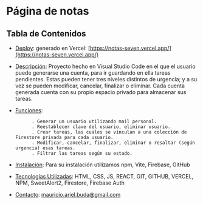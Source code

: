 # Página de notas



## Tabla de Contenidos

- [Deploy](#Deploy):  generado en Vercel: [https://notas-seven.vercel.app/](https://notas-seven.vercel.app/)
  
- [Descripción](#descripción): Proyecto hecho en Visual Studio Code en el que el usuario puede generarse una cuenta, para ir guardando en ella tareas pendientes. Estas pueden tener tres niveles distintos de urgencia; y a su vez se pueden modificar, cancelar, finalizar o eliminar. Cada cuenta generada cuenta con su propio espacio privado para almacenar sus tareas.
  
- [Funciones](#funciones):
  
            . Generar un usuario utilizando mail personal.
            . Reestablecer clave del usuario, eliminar usuario.
            . Crear tareas, las cuales se vinculan a una colección de Firestore privada para cada usuario.
            . Modificar, cancelar, finalizar, eliminar o resaltar (según urgencia) esas tareas.
            . Filtrar las tareas según su estado.
            
- [Instalación](#instalación): Para su instalación utilizamos npm, Vite, Firebase, GitHub
- [Tecnologías Utilizadas](#tecnologías-utilizadas): HTML, CSS, JS, REACT, GIT, GITHUB, VERCEL, NPM, SweetAlert2, Firestore, Firebase Auth
- [Contacto](#contacto):  mauricio.ariel.buda@gmail.com


